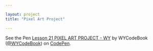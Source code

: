 ```yaml
---

layout: project
title: "Pixel Art Project"

---
```





<p data-height="385" data-theme-id="dark" data-slug-hash="WzPoNm" data-default-tab="html,result" data-user="WYCodeBook" data-pen-title="Lesson 21 PIXEL ART PROJECT - WY" class="codepen">See the Pen <a href="https://codepen.io/WYCodeBook/pen/WzPoNm/">Lesson 21 PIXEL ART PROJECT - WY</a> by WYCodeBook (<a href="https://codepen.io/WYCodeBook">@WYCodeBook</a>) on <a href="https://codepen.io">CodePen</a>.</p>
<script async src="https://static.codepen.io/assets/embed/ei.js"></script>
